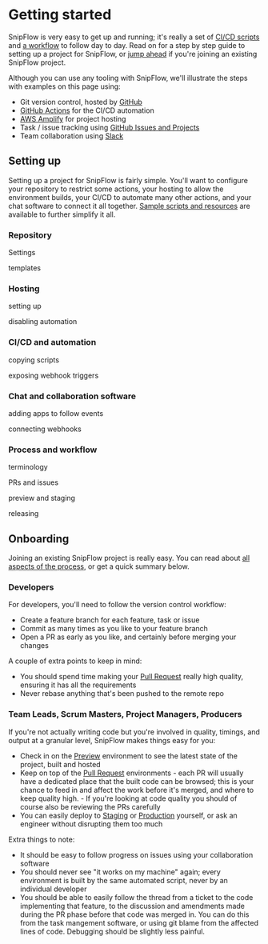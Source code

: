 # Getting started

SnipFlow is very easy to get up and running; it's really a set of [CI/CD scripts](./resources.md#cicd-scripts) and [a workflow](./how-it-works.md) to follow day to day. Read on for a step by step guide to setting up a project for SnipFlow, or [jump ahead](#onboarding) if you're joining an existing SnipFlow project.

Although you can use any tooling with SnipFlow, we'll illustrate the steps with examples on this page using:

- Git version control, hosted by [GitHub](https://github.com)
- [GitHub Actions](https://github.com/features/actions) for the CI/CD automation
- [AWS Amplify](https://aws.amazon.com/amplify/) for project hosting
- Task / issue tracking using [GitHub Issues and Projects](https://github.com/features/issues)
- Team collaboration using [Slack](https://slack.com/)

## Setting up

Setting up a project for SnipFlow is fairly simple. You'll want to configure your repository to restrict some actions, your hosting to allow the environment builds, your CI/CD to automate many other actions, and your chat software to connect it all together. [Sample scripts and resources](./resources.md) are available to further simplify it all.

### Repository

Settings

templates

### Hosting

setting up

disabling automation

### CI/CD and automation

copying scripts

exposing webhook triggers

### Chat and collaboration software

adding apps to follow events

connecting webhooks

### Process and workflow

terminology

PRs and issues

preview and staging

releasing

## Onboarding

Joining an existing SnipFlow project is really easy. You can read about [all aspects of the process](./how-it-works.md), or get a quick summary below.

### Developers

For developers, you'll need to follow the version control workflow:

- Create a feature branch for each feature, task or issue
- Commit as many times as you like to your feature branch
- Open a PR as early as you like, and certainly before merging your changes

A couple of extra points to keep in mind:

- You should spend time making your [Pull Request](./how-it-works.md#pull-requests) really high quality, ensuring it has all the requirements
- Never rebase anything that's been pushed to the remote repo

### Team Leads, Scrum Masters, Project Managers, Producers

If you're not actually writing code but you're involved in quality, timings, and output at a granular level, SnipFlow makes things easy for you:

- Check in on the [Preview](./how-it-works.md#preview) environment to see the latest state of the project, built and hosted
- Keep on top of the [Pull Request](./how-it-works.md#pr) environments - each PR will usually have a dedicated place that the built code can be browsed; this is your chance to feed in and affect the work before it's merged, and where to keep quality high. - If you're looking at code quality you should of course also be reviewing the PRs carefully
- You can easily deploy to [Staging](./how-it-works.md#staging) or [Production](./how-it-works.md#production) yourself, or ask an engineer without disrupting them too much

Extra things to note:

- It should be easy to follow progress on issues using your collaboration software
- You should never see "it works on my machine" again; every environment is built by the same automated script, never by an individual developer
- You should be able to easily follow the thread from a ticket to the code implementing that feature, to the discussion and amendments made during the PR phase before that code was merged in. You can do this from the task mangement software, or using git blame from the affected lines of code. Debugging should be slightly less painful.
